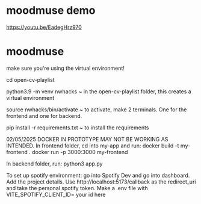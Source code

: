 # moodmuse demo 
https://youtu.be/EadegHrz970

# moodmuse

make sure you're using the virtual environment!

cd open-cv-playlist 

python3.9 -m venv nwhacks ~ in the open-cv-playlist folder, this creates a virtual environment 

source nwhacks/bin/activate ~ to activate, make 2 terminals. One for the frontend and one for backend. 

pip install -r requirements.txt ~ to install the requirements 

02/05/2025 DOCKER IN PROTOTYPE MAY NOT BE WORKING AS INTENDED.
In frontend folder, cd into my-app and run: 
docker build -t my-frontend . 
docker run -p 3000:3000 my-frontend


In backend folder, run: python3 app.py


To set up spotify environment: go into Spotify Dev and go into dashboard. Add the project details. Use 
http://localhost:5173/callback as the redirect_uri and take the personal spotify token. Make a .env file with VITE_SPOTIFY_CLIENT_ID= your id here


